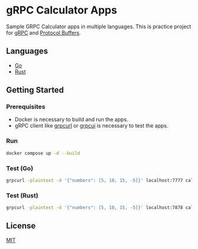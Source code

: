 # gRPC Calculator Apps

Sample GRPC Calculator apps in multiple languages. This is practice project for [gRPC](https://grpc.io/) and [Protocol Buffers](https://developers.google.com/protocol-buffers).

## Languages

- [Go](https://go.dev/)
- [Rust](https://www.rust-lang.org/)

## Getting Started

### Prerequisites

- Docker is necessary to build and run the apps.
- gRPC client like [grpcurl](https://github.com/fullstorydev/grpcurl) or [grpcui](https://github.com/fullstorydev/grpcui) is necessary to test the apps.

### Run

```bash
docker compose up -d --build
```

### Test (Go)

```bash
grpcurl -plaintext -d '{"numbers": [5, 10, 15, -5]}' localhost:7777 calculator.Calculator.Sum
```

### Test (Rust)

```bash
grpcurl -plaintext -d '{"numbers": [5, 10, 15, -5]}' localhost:7878 calculator.Calculator.Sum
```

## License

[MIT](https://choosealicense.com/licenses/mit/)
